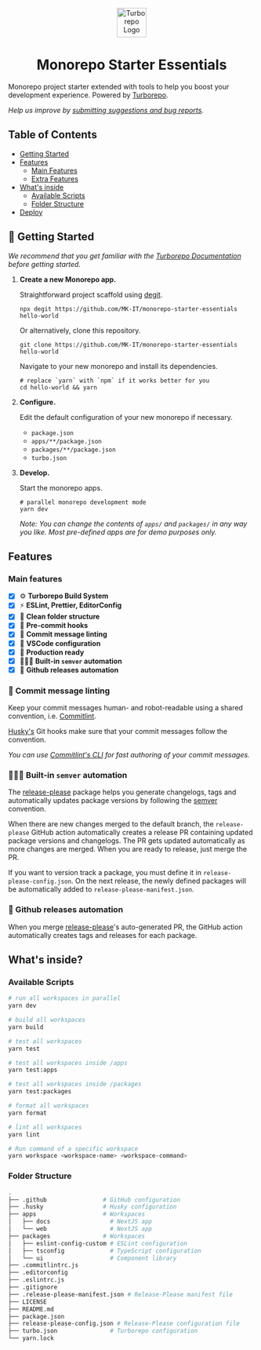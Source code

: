 <p align="center">
  <a href="https://turbo.build/repo">
    <img alt="Turborepo Logo" src="https://user-images.githubusercontent.com/4060187/196936123-f6e1db90-784d-4174-b774-92502b718836.png" width="60" />
  </a>
</p>

<h1 align="center">
  Monorepo Starter Essentials
</h1>

Monorepo project starter extended with tools to help you boost your development experience. Powered by [Turborepo](https://turbo.build/repo).

_Help us improve by [submitting suggestions and bug reports](https://github.com/MK-IT/monorepo-starter-essentials/issues)._

## Table of Contents

- [Getting Started](#getting-started)
- [Features](#features)
  - [Main Features](#main-features)
  - [Extra Features](#extra-features)
- [What's inside](#whats-inside)
  - [Available Scripts](#️available-scripts)
  - [Folder Structure](#folder-structure)
- [Deploy](#deploy)

## 🚀 Getting Started

_We recommend that you get familiar with the [Turborepo Documentation](https://turbo.build/repo/docs) before getting started._

1. **Create a new Monorepo app.**

   Straightforward project scaffold using [degit](https://github.com/Rich-Harris/degit).

   ```
   npx degit https://github.com/MK-IT/monorepo-starter-essentials hello-world
   ```

   Or alternatively, clone this repository.

   ```
   git clone https://github.com/MK-IT/monorepo-starter-essentials hello-world
   ```

   Navigate to your new monorepo and install its dependencies.

   ```
   # replace `yarn` with `npm` if it works better for you
   cd hello-world && yarn
   ```

2. **Configure.**

   Edit the default configuration of your new monorepo if necessary.

   - `package.json`
   - `apps/**/package.json`
   - `packages/**/package.json`
   - `turbo.json`

3. **Develop.**

   Start the monorepo apps.

   ```
   # parallel monorepo development mode
   yarn dev
   ```

   _Note: You can change the contents of `apps/` and `packages/` in any way you like. Most pre-defined apps are for demo purposes only._

## Features

### Main features

- [x] ⚙ **Turborepo Build System**
- [x] ⚡️ **ESLint, Prettier, EditorConfig**
- [x] 📂 **Clean folder structure**
- [x] 🚦 **Pre-commit hooks**
- [x] 🤝 **Commit message linting**
- [x] 🐛 **VSCode configuration**
- [x] 🚀 **Production ready**
- [x] 🧗🏻‍♂️ **Built-in `semver` automation**
- [x] 🍃 **Github releases automation**

### 🤝 Commit message linting

Keep your commit messages human- and robot-readable using a shared convention, i.e. [Commitlint](https://commitlint.js.org/#/).

[Husky's](https://github.com/typicode/husky) Git hooks make sure that your commit messages follow the convention.

_You can use [Commitlint's CLI](https://commitlint.js.org/#/guides-use-prompt?id=guide-use-prompt) for fast authoring of your commit messages._

### 🧗🏻‍♂️ Built-in `semver` automation

The [release-please](https://github.com/googleapis/release-please) package helps you generate changelogs, tags and automatically updates package versions by following the [semver](https://semver.org) convention.

When there are new changes merged to the default branch, the `release-please` GitHub action automatically creates a release PR containing updated package versions and changelogs. The PR gets updated automatically as more changes are merged. When you are ready to release, just merge the PR.

If you want to version track a package, you must define it in `release-please-config.json`.
On the next release, the newly defined packages will be automatically added to `release-please-manifest.json`.

### 🍃 Github releases automation

When you merge [release-please](https://github.com/googleapis/release-please)'s auto-generated PR, the GitHub action automatically creates tags and releases for each package.

## What's inside?

### ️Available Scripts

```bash
# run all workspaces in parallel
yarn dev

# build all workspaces
yarn build

# test all workspaces
yarn test

# test all workspaces inside /apps
yarn test:apps

# test all workspaces inside /packages
yarn test:packages

# format all workspaces
yarn format

# lint all workspaces
yarn lint

# Run command of a specific workspace
yarn workspace <workspace-name> <workspace-command>
```

### Folder Structure

```bash
.
├── .github                # GitHub configuration
├── .husky                 # Husky configuration
├── apps                   # Workspaces
│   ├── docs                 # NextJS app
│   └── web                  # NextJS app
├── packages               # Workspaces
│   ├── eslint-config-custom # ESLint configuration
│   ├── tsconfig             # TypeScript configuration
│   └── ui                   # Component library
├── .commitlintrc.js
├── .editorconfig
├── .eslintrc.js
├── .gitignore
├── .release-please-manifest.json # Release-Please manifest file
├── LICENSE
├── README.md
├── package.json
├── release-please-config.json # Release-Please configuration file
├── turbo.json               # Turborepo configuration
└── yarn.lock
```

<!-- ## Deploy -->

<!-- TODO -->
